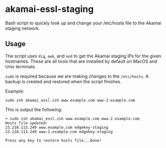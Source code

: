 # akamai-essl-staging
Bash script to quickly look up and change your /etc/hosts file to the Akamai staging network.

## Usage
The script uses `dig`, `awk`, and `sed` to get the Akamai staging IPs for the given hostnames. These are all tools that are installed by default on MacOS and Unix terminals.

`sudo` is required because we are making changes to the `/etc/hosts`. A backup is created and restored when the script finishes.

Example:
```
sudo zsh akamai_essl.zsh www.example.com www-2.example.com
```

This is output the following:
```
➜ sudo zsh akamai_essl.zsh www.example.com www-2.example.com
Hosts file updated:
23.218.113.249 www.example.com edgekey-staging
23.218.113.249 www-2.example.com edgekey-staging

Press any key to restore hosts file...Done!
```
